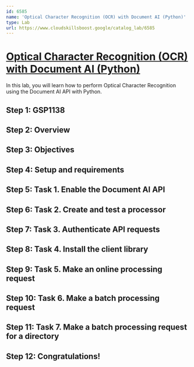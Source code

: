 ```yaml
---
id: 6585
name: 'Optical Character Recognition (OCR) with Document AI (Python)'
type: Lab
url: https://www.cloudskillsboost.google/catalog_lab/6585
---
```


# [Optical Character Recognition (OCR) with Document AI (Python)](https://www.cloudskillsboost.google/catalog_lab/6585)

In this lab, you will learn how to perform Optical Character Recognition using the Document AI API with Python.

## Step 1: GSP1138

## Step 2: Overview

## Step 3: Objectives

## Step 4: Setup and requirements

## Step 5: Task 1. Enable the Document AI API

## Step 6: Task 2. Create and test a processor

## Step 7: Task 3. Authenticate API requests

## Step 8: Task 4. Install the client library

## Step 9: Task 5. Make an online processing request

## Step 10: Task 6. Make a batch processing request

## Step 11: Task 7. Make a batch processing request for a directory

## Step 12: Congratulations!
